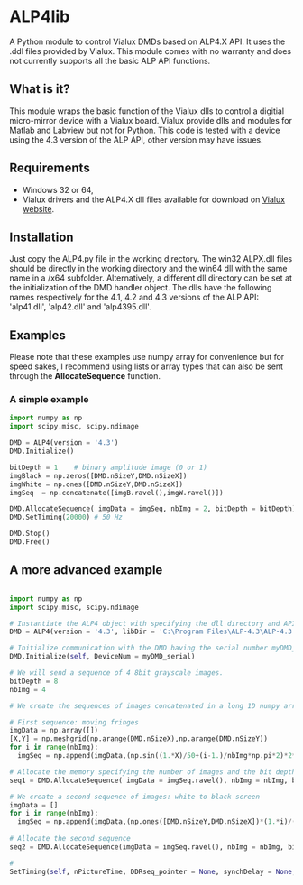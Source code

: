 # ALP4lib
A Python module to control Vialux DMDs based on ALP4.X API. It uses the .ddl files provided by Vialux. This module comes with no warranty and does not currently supports all the basic ALP API functions.

## What is it?

This module wraps the basic function of the Vialux dlls to control a digitial micro-mirror device with a Vialux board. Vialux provide dlls and modules for Matlab and Labview but not for Python. This code is tested with a device using the 4.3 version of the ALP API, other version may have issues.

## Requirements

* Windows 32 or 64,
* Vialux drivers and the ALP4.X dll files available for download on [Vialux website](http://www.vialux.de/en/).

## Installation

Just copy the ALP4.py file in the working directory. The win32 ALPX.dll files should be directly in the working directory and the win64 dll with the same name in a /x64 subfolder. Alternatively, a different dll directory can be set at the initialization of the DMD handler object. The dlls have the following names respectively for the 4.1, 4.2 and 4.3 versions of the ALP API: 'alp41.dll', 'alp42.dll' and 'alp4395.dll'. 

## Examples

Please note that these examples use numpy array for convenience but for speed sakes, I recommend using lists or array types that can also be sent through the **AllocateSequence** function. 

### A simple example

```python
import numpy as np
import scipy.misc, scipy.ndimage

DMD = ALP4(version = '4.3')
DMD.Initialize()

bitDepth = 1    # binary amplitude image (0 or 1)
imgBlack = np.zeros([DMD.nSizeY,DMD.nSizeX])
imgWhite = np.ones([DMD.nSizeY,DMD.nSizeX])
imgSeq  = np.concatenate([imgB.ravel(),imgW.ravel()])

DMD.AllocateSequence( imgData = imgSeq, nbImg = 2, bitDepth = bitDepth)
DMD.SetTiming(20000) # 50 Hz

DMD.Stop()
DMD.Free()
``` 

## A more advanced example
```python

import numpy as np
import scipy.misc, scipy.ndimage

# Instantiate the ALP4 object with specifying the dll directory and API version.
DMD = ALP4(version = '4.3', libDir = 'C:\Program Files\ALP-4.3\ALP-4.3 API')

# Initialize communication with the DMD having the serial number myDMD_serial (useful for multiple DMD used on the same computer).
DMD.Initialize(self, DeviceNum = myDMD_serial)  

# We will send a sequence of 4 8bit grayscale images.
bitDepth = 8
nbImg = 4

# We create the sequences of images concatenated in a long 1D numpy array.

# First sequence: moving fringes
imgData = np.array([])
[X,Y] = np.meshgrid(np.arange(DMD.nSizeX),np.arange(DMD.nSizeY))
for i in range(nbImg):
  imgSeq = np.append(imgData,(np.sin((1.*X)/50+(i-1.)/nbImg*np.pi*2)*2**bitDepth).ravel())

# Allocate the memory specifying the number of images and the bit depth.
seq1 = DMD.AllocateSequence( imgData = imgSeq.ravel(), nbImg = nbImg, bitDepth = bitDepth)

# We create a second sequence of images: white to black screen
imgData = []
for i in range(nbImg):
  imgSeq = np.append(imgData,(np.ones([DMD.nSizeY,DMD.nSizeX])*(1.*i)/(nbImg-1)*2**bitDepth).ravel())
  
# Allocate the second sequence
seq2 = DMD.AllocateSequence(imgData = imgSeq.ravel(), nbImg = nbImg, bitDepth = bitDepth)

#
SetTiming(self, nPictureTime, DDRseq_pointer = None, synchDelay = None, synchPulseWidth = None, triggerInDelay = None):
```
